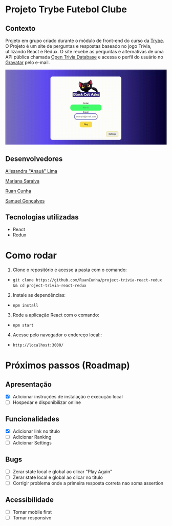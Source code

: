 # Projeto Trybe Futebol Clube

## Contexto

Projeto em grupo criado durante o módulo de front-end do curso da [Trybe](https://www.betrybe.com/).
O Projeto é um site de perguntas e respostas baseado no jogo Trivia, utilizando React e Redux. O site recebe as perguntas e alternativas de uma API pública chamada [Open Trivia Database](https://opentdb.com/api_config.php) e acessa o perfil do usuário no [Gravatar](https://pt.gravatar.com/) pelo e-mail.

![Login e perguntas](/assets/login_and_questions.gif)

## Desenvolvedores

[Alissandra "Anauá" Lima](https://github.com/anaualima)

[Mariana Saraiva](https://github.com/marianasaraiva)

[Ruan Cunha](https://github.com/RuanCunha)

[Samuel Gonçalves](https://github.com/samuel5g)

## Tecnologias utilizadas

- React
- Redux


# Como rodar

1. Clone o repositório e acesse a pasta com o comando:
* `git clone https://github.com/RuanCunha/project-trivia-react-redux && cd project-trivia-react-redux`
2. Instale as dependências:
* `npm install`
3. Rode a aplicação React com o comando:
* `npm start`
4. Acesse pelo navegador o endereço local::
* `http://localhost:3000/`

# Próximos passos (Roadmap)

## Apresentação

- [X]  Adicionar instruções de instalação e execução local
- [ ]  Hospedar e disponibilizar online

## Funcionalidades

- [X]  Adicionar link no titulo
- [ ]  Adicionar Ranking
- [ ]  Adicionar Settings

## Bugs
- [ ]  Zerar state local e global ao clicar "Play Again"
- [ ]  Zerar state local e global ao clicar no titulo
- [ ]  Corrigir problema onde a primeira resposta correta nao soma assertion

## Acessibilidade
- [ ]  Tornar mobile first
- [ ]  Tornar responsivo
